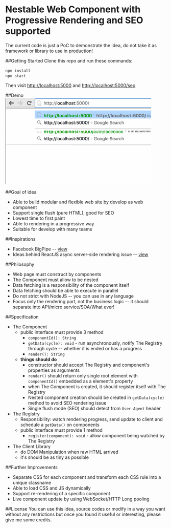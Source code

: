 # Nestable Web Component with Progressive Rendering and SEO supported

The current code is just a PoC to demonstrate the idea, do not take it as framework or library to use in production!

##Getting Started
Clone this repo and run these commands:
```
npm install
npm start
```
Then visit <http://localhost:5000> and <http://localhost:5000/seo>

##Demo
![demo](https://github.com/stackle/dcompjs/raw/master/demo.gif "Demo")


##Goal of idea
  - Able to build modular and flexible web site by develop as web component
  - Support single flush (pure HTML), good for SEO
  - Lowest time to first paint
  - Able to rendering in a progressive way
  - Suitable for develop with many teams

##Inspirations
 - Facebook BigPipe -- [view](https://www.facebook.com/notes/facebook-engineering/bigpipe-pipelining-web-pages-for-high-performance/389414033919)
 - Ideas behind ReactJS async server-side rendering issue -- [view](https://github.com/reactjs/react-page/issues/47)

##Philosophy
 - Web page must construct by components
 - The Component must allow to be nested
 - Data fetching is a responsibility of the component itself
 - Data fetching should be able to execute in parallel
 - Do not strict with NodeJS -- you can use in any language
 - Focus only the rendering part, not the business logic -- it should separate into API/micro service/SOA/What ever!

##Specification
 - The Component
	 - public interface must provide 3 method
		 - `componentId(): String`
		 - `getData(cycle): void` - run asynchronously, notify The Registry through cycle -- whether it is ended or has a progress
		 - `render(): String`
	 - **things should do**
		 - constructor should accept The Registry and component's properties as arguments
		 - `render()` should return only single root element with `componentId()` embedded as a element's property
		 - when The Component is created, it should register itself with The Registry
		 - Nested component creation should be created in `getData(cycle)` method to avoid SEO rendering issue
		 - Single flush mode (SEO) should detect from `User-Agent` header
 - The Registry
	 - Responsibility: watch rendering progress, send update to client and schedule a `getData()` on components
	 - public interface must provide 1 method
		 - `register(component): void` - allow component being watched by The Registry
 - The Client Library
	 - do DOM Manipulation when raw HTML arrived
	 - it's should be as tiny as possible

##Further Improvements
 - Separate CSS for each component and transform each CSS rule into a unique classname
 - Able to load CSS and JS dynamically
 - Support re-rendering of a specific component
 - Live component update by using WebSocket/HTTP Long pooling

##License
You can use this idea, source codes or modify in a way you want without any restrictions but once you found it useful or interesting, please give me some credits.
